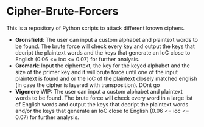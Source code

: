 # Cipher-Brute-Forcers

This is a repository of Python scripts to attack different known ciphers.
- **Gronsfield**: The user can input a custom alphabet and plaintext words to be found. The brute force will check every key and output the keys that decript the plaintext words and the keys that generate an IoC close to English (0.06 <= ioc <= 0.07) for further analysis.
- **Gromark**: Input the ciphertext, the key for the keyed alphabet and the size of the primer key and it will brute force until one of the input plaintext is found and or the IoC of the plaintext closely matched english (in case the cipher is layered with transposition). DOnt  go
- **Vigenere** WIP: The user can input a custom alphabet and plaintext words to be found. The brute force will check every word in a large list of English words and output the keys that decript the plaintext words and/or the keys that generate an IoC close to English (0.06 <= ioc <= 0.07) for further analysis.
